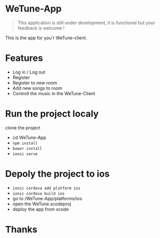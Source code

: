 # WeTune-App

> This application is still under development, it is functional but your feedback is welcome !

This is the app for you'r WeTune-client.

# Features
- Log in / Log out
- Register
- Register to new room
- Add new songs to room
- Controll the music in the WeTune-Client

# Run the project localy
clone the project
- cd WeTune-App
- ```npm install```
- ```bower install```
- ```ionic serve```

# Depoly the project to ios
- ```ionic cordova add platform ios```
- ```ionic cordova build ios```
- go to /WeTune-App/platforms/ios
- open the WeTune.xcodeproj
- deploy the app from xcode

# Thanks
